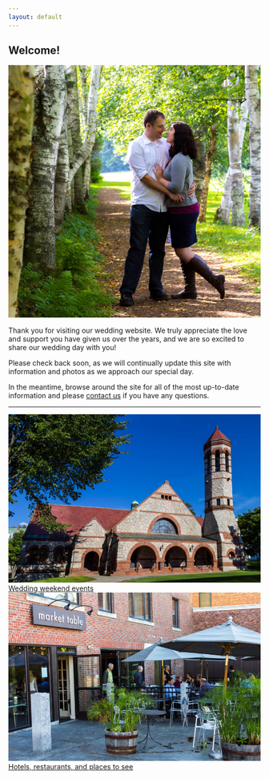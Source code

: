 ```yaml
---
layout: default
---
```


## Welcome! ##

<div class="photo lightboxable photo-right welcome-photo">
  <img src="/images/places/stgaudens.jpg">
</div>

Thank you for visiting our wedding website. We truly appreciate the love and support you have given us over the years, and we are so excited to share our wedding day with you!

Please check back soon, as we will continually update this site with information and photos as we approach our special day.

In the meantime, browse around the site for all of the most up-to-date information and please [contact us](/about/contact.html) if you have any questions.

----------------------------------------------------------------------

<div class="double-photos">
  <div class="double-photo">
    <a href="/events" class="photo">
      <img src="/images/places/rollins.jpg">
      <div class="caption">Wedding weekend events</div>
    </a>
  </div>
  <div class="double-photo">
    <a href="/travel" class="photo">
      <img src="/images/places/market-table.jpg">
      <div class="caption">Hotels, restaurants, and places to see</div>
    </a>
  </div>
</div>
